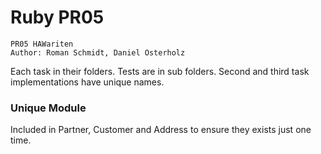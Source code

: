 # Ruby PR05

```
PR05 HAWariten
Author: Roman Schmidt, Daniel Osterholz
```

Each task in their folders. Tests are in sub folders. Second and third task implementations have unique names.

### Unique Module

Included in Partner, Customer and Address to ensure they exists just one time.